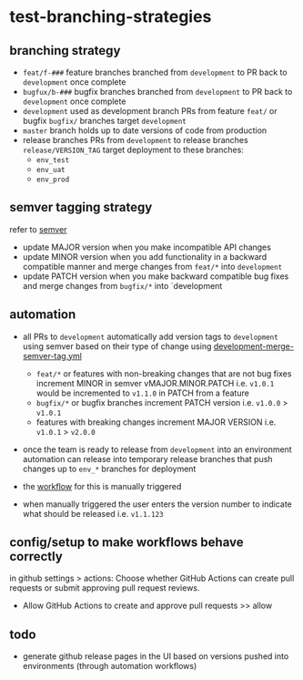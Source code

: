 # test-branching-strategies

## branching strategy
- `feat/f-###` feature branches branched from `development` to PR back to `development` once complete
- `bugfux/b-###` bugfix branches branched from `development` to PR back to `development` once complete
- `development` used as development branch PRs from feature `feat/` or bugfix `bugfix/` branches target `development`
- `master` branch holds up to date versions of code from production
- release branches PRs from `development` to release branches `release/VERSION_TAG` target deployment to these branches:
  - `env_test`
  - `env_uat`
  - `env_prod`

## semver tagging strategy
refer to [semver](https://semver.org/)
- update MAJOR version when you make incompatible API changes
- update MINOR version when you add functionality in a backward compatible manner  and merge changes from `feat/*` into `development`
- update PATCH version when you make backward compatible bug fixes and merge changes from `bugfix/*` into `development

## automation
- all PRs to `development` automatically add version tags to `development` using semver based on their type of change using [development-merge-semver-tag.yml](.github/workflows/development-merge-semver-tag.yml)
  - `feat/*` or features with non-breaking changes that are not bug fixes increment MINOR in semver vMAJOR.MINOR.PATCH i.e. `v1.0.1` would be incremented to `v1.1.0` in PATCH from a feature
  - `bugfix/*` or bugfix branches increment PATCH version i.e. `v1.0.0` > `v1.0.1`
  - features with breaking changes increment MAJOR VERSION i.e. `v1.0.1` > `v2.0.0`

- once the team is ready to release from `development` into an environment automation can release into temporary release branches that push changes up to `env_*` branches for deployment
- the [workflow](.github/workflows/development-release-to-env.yml) for this is manually triggered
- when manually triggered the user enters the version number to indicate what should be released i.e. `v1.1.123`

## config/setup to make workflows behave correctly
in github settings > actions:
Choose whether GitHub Actions can create pull requests or submit approving pull request reviews.
- Allow GitHub Actions to create and approve pull requests >> allow

## todo
- generate github release pages in the UI based on versions pushed into environments (through automation workflows)